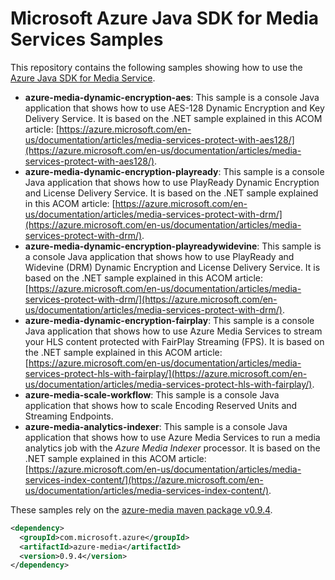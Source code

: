 # Microsoft Azure Java SDK for Media Services Samples
This repository contains the following samples showing how to use the [Azure Java SDK for Media Service](https://github.com/Azure/azure-sdk-for-java/tree/master/services/azure-media).

* **azure-media-dynamic-encryption-aes**: This sample is a console Java application that shows how to use AES-128 Dynamic Encryption and Key Delivery Service. It is based on the .NET sample explained in this ACOM article: [https://azure.microsoft.com/en-us/documentation/articles/media-services-protect-with-aes128/](https://azure.microsoft.com/en-us/documentation/articles/media-services-protect-with-aes128/).
* **azure-media-dynamic-encryption-playready**: This sample is a console Java application that shows how to use PlayReady Dynamic Encryption and License Delivery Service. It is based on the .NET sample explained in this ACOM article: [https://azure.microsoft.com/en-us/documentation/articles/media-services-protect-with-drm/](https://azure.microsoft.com/en-us/documentation/articles/media-services-protect-with-drm/).
* **azure-media-dynamic-encryption-playreadywidevine**: This sample is a console Java application that shows how to use PlayReady and Widevine (DRM) Dynamic Encryption and License Delivery Service. It is based on the .NET sample explained in this ACOM article: [https://azure.microsoft.com/en-us/documentation/articles/media-services-protect-with-drm/](https://azure.microsoft.com/en-us/documentation/articles/media-services-protect-with-drm/).
* **azure-media-dynamic-encryption-fairplay**: This sample is a console Java application that shows how to use Azure Media Services to stream your HLS content protected with FairPlay Streaming (FPS). It is based on the .NET sample explained in this ACOM article: [https://azure.microsoft.com/en-us/documentation/articles/media-services-protect-hls-with-fairplay/](https://azure.microsoft.com/en-us/documentation/articles/media-services-protect-hls-with-fairplay/).
* **azure-media-scale-workflow**: This sample is a console Java application that shows how to scale Encoding Reserved Units and Streaming Endpoints.
* **azure-media-analytics-indexer**: This sample is a console Java application that shows how to use Azure Media Services to run a media analytics job with the _Azure Media Indexer_ processor. It is based on the .NET sample explained in this ACOM article: [https://azure.microsoft.com/en-us/documentation/articles/media-services-index-content/](https://azure.microsoft.com/en-us/documentation/articles/media-services-index-content/).

These samples rely on the [azure-media maven package v0.9.4](http://mvnrepository.com/artifact/com.microsoft.azure/azure-media/0.9.4).

```xml
<dependency>
  <groupId>com.microsoft.azure</groupId>
  <artifactId>azure-media</artifactId>
  <version>0.9.4</version>
</dependency>
```
